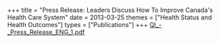 +++
title = "Press Release: Leaders Discuss How To Improve Canada's Health Care System"
date = 2013-03-25
themes = ["Health Status and Health Outcomes"]
types = ["Publications"]
+++
[QI\_-\_Press\_Release\_ENG\_1.pdf](/files/QI_-_Press_Release_ENG_1.pdf)
